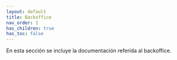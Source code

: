 ```yaml
---
layout: default
title: Backoffice
nav_order: 1
has_children: true
has_toc: false
---
```


En esta sección se incluye la documentación referida al backoffice.
